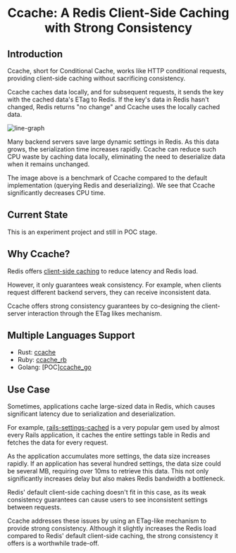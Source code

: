 <h1 align="center">Ccache: A Redis Client-Side Caching with Strong Consistency</h1>

## Introduction
Ccache, short for Conditional Cache, works like HTTP conditional requests, providing client-side caching without sacrificing consistency.

Ccache caches data locally, and for subsequent requests, it sends the key with the cached data's ETag to Redis. If the key's data in Redis hasn't changed, Redis returns "no change" and Ccache uses the locally cached data.

![line-graph](https://github.com/user-attachments/assets/18b5996e-5c95-45fe-bd7f-f568be688cb0)

Many backend servers save large dynamic settings in Redis. As this data grows, the serialization time increases rapidly. Ccache can reduce such CPU waste by caching data locally, eliminating the need to deserialize data when it remains unchanged.

The image above is a benchmark of Ccache compared to the default implementation (querying Redis and deserializing). We see that Ccache significantly decreases CPU time.

## Current State
This is an experiment project and still in POC stage.

## Why Ccache?
Redis offers [client-side caching](https://redis.io/docs/latest/develop/use/client-side-caching/) to reduce latency and Redis load.

However, it only guarantees weak consistency. For example, when clients request different backend servers, they can receive inconsistent data.

Ccache offers strong consistency guarantees by co-designing the client-server interaction through the ETag likes mechanism.

## Multiple Languages Support
- Rust: [ccache](./)
- Ruby: [ccache_rb](./ccache_rb/)
- Golang: [POC][ccache_go](./ccache_go/)

## Use Case

Sometimes, applications cache large-sized data in Redis, which causes significant latency due to serialization and deserialization.

For example, [rails-settings-cached](https://github.com/huacnlee/rails-settings-cached) is a very popular gem used by almost every Rails application, it caches the entire settings table in Redis and fetches the data for every request.

As the application accumulates more settings, the data size increases rapidly. If an application has several hundred settings, the data size could be several MB, requiring over 10ms to retrieve this data. This not only significantly increases delay but also makes Redis bandwidth a bottleneck.

Redis' default client-side caching doesn't fit in this case, as its weak consistency guarantees can cause users to see inconsistent settings between requests.

Ccache addresses these issues by using an ETag-like mechanism to provide strong consistency. Although it slightly increases the Redis load compared to Redis' default client-side caching, the strong consistency it offers is a worthwhile trade-off.
